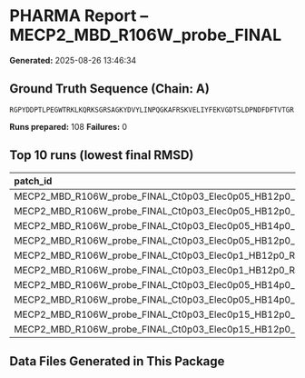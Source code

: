 # PHARMA Report – MECP2_MBD_R106W_probe_FINAL

**Generated:** 2025-08-26 13:46:34
## Ground Truth Sequence (Chain: A)

```
RGPYDDPTLPEGWTRKLKQRKSGRSAGKYDVYLINPQGKAFRSKVELIYFEKVGDTSLDPNDFDFTVTGR
```

**Runs prepared:** 108
**Failures:** 0

## Top 10 runs (lowest final RMSD)

| patch_id                                                       |    RMSD |      Rg |   total_loss |
|:---------------------------------------------------------------|--------:|--------:|-------------:|
| MECP2_MBD_R106W_probe_FINAL_Ct0p03_Elec0p05_HB12p0_Rama1p5_s11 | 14.3807 | 12.1094 |      224.564 |
| MECP2_MBD_R106W_probe_FINAL_Ct0p03_Elec0p05_HB12p0_Rama2p0_s11 | 14.3807 | 12.1094 |      224.564 |
| MECP2_MBD_R106W_probe_FINAL_Ct0p03_Elec0p05_HB14p0_Rama1p5_s11 | 14.3807 | 12.1094 |      224.564 |
| MECP2_MBD_R106W_probe_FINAL_Ct0p03_Elec0p05_HB12p0_Rama2p5_s11 | 14.3807 | 12.1094 |      224.564 |
| MECP2_MBD_R106W_probe_FINAL_Ct0p03_Elec0p1_HB12p0_Rama1p5_s11  | 14.3807 | 12.1094 |      224.564 |
| MECP2_MBD_R106W_probe_FINAL_Ct0p03_Elec0p1_HB12p0_Rama2p0_s11  | 14.3807 | 12.1094 |      224.564 |
| MECP2_MBD_R106W_probe_FINAL_Ct0p03_Elec0p05_HB14p0_Rama2p5_s11 | 14.3807 | 12.1094 |      224.564 |
| MECP2_MBD_R106W_probe_FINAL_Ct0p03_Elec0p05_HB14p0_Rama2p0_s11 | 14.3807 | 12.1094 |      224.564 |
| MECP2_MBD_R106W_probe_FINAL_Ct0p03_Elec0p15_HB12p0_Rama1p5_s11 | 14.3807 | 12.1094 |      224.564 |
| MECP2_MBD_R106W_probe_FINAL_Ct0p03_Elec0p15_HB12p0_Rama2p0_s11 | 14.3807 | 12.1094 |      224.564 |

## Data Files Generated in This Package

